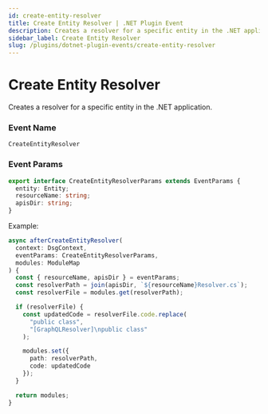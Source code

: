 ```yaml
---
id: create-entity-resolver
title: Create Entity Resolver | .NET Plugin Event
description: Creates a resolver for a specific entity in the .NET application.
sidebar_label: Create Entity Resolver
slug: /plugins/dotnet-plugin-events/create-entity-resolver
---
```


# Create Entity Resolver


Creates a resolver for a specific entity in the .NET application.

### Event Name

`CreateEntityResolver`

### Event Params

```ts
export interface CreateEntityResolverParams extends EventParams {
  entity: Entity;
  resourceName: string;
  apisDir: string;
}
```

Example:

```ts
async afterCreateEntityResolver(
  context: DsgContext,
  eventParams: CreateEntityResolverParams,
  modules: ModuleMap
) {
  const { resourceName, apisDir } = eventParams;
  const resolverPath = join(apisDir, `${resourceName}Resolver.cs`);
  const resolverFile = modules.get(resolverPath);

  if (resolverFile) {
    const updatedCode = resolverFile.code.replace(
      "public class",
      "[GraphQLResolver]\npublic class"
    );

    modules.set({
      path: resolverPath,
      code: updatedCode
    });
  }

  return modules;
}
```